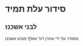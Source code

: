 # סידור עלת תמיד
## לבני אשכנז
<!-- \vspace{.5in}
\includegraphics[scale=.5]{wolf_shofar_bitmap.png}
 }
 -->
 מסודר על ידי 
אהרן דוד וואלף
מנהג אשכנז